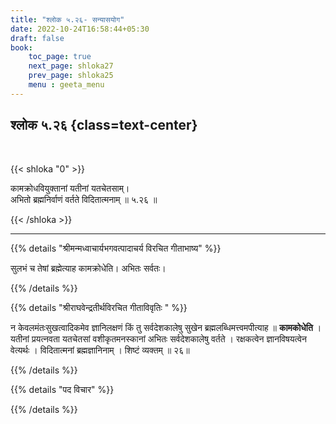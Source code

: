 ```yaml
---
title: "श्लोक ५.२६- सन्यासयोग"
date: 2022-10-24T16:58:44+05:30
draft: false
book:
    toc_page: true
    next_page: shloka27
    prev_page: shloka25
    menu : geeta_menu
---
```




## श्लोक ५.२६ {class=text-center}

<br/>

{{< shloka  "0"  >}}

कामक्रोधवियुक्तानां यतीनां यतचेतसाम्।   
अभितो ब्रह्मनिर्वाणं वर्तते विदितात्मनाम् ॥ ५.२६ ॥

{{< /shloka >}}

---


{{% details "श्रीमन्मध्वाचार्यभगवत्पादाचर्य विरचित  गीताभाष्य" %}}

सुलभं च तेषां ब्रह्मेत्याह कामक्रोधेति। अभितः सर्वतः।

{{% /details %}}



{{% details "श्रीराघवेन्द्रतीर्थविरचित गीताविवृतिः " %}}

न केवलमंतःसुखत्वादिकमेव ज्ञानिलक्षणं किं तु सर्वदेशकालेषु सुखेन
ब्रह्मलब्धिमत्त्वमपीत्याह ॥ **कामकोधेति** । 
यतीनां प्रयत्नवता यतचेतसां
वशीकृतमनस्कानां अभितः सर्वदेशकालेषु वर्तते । 
रक्षकत्वेन ज्ञानविषयत्वेन
वेत्यर्थः । विदितात्मनां ब्रह्मज्ञानिनाम्‌ । शिष्टं व्यक्तम्‌ ॥ २६॥

{{% /details %}}



{{% details "पद विचार" %}}


{{% /details %}}
